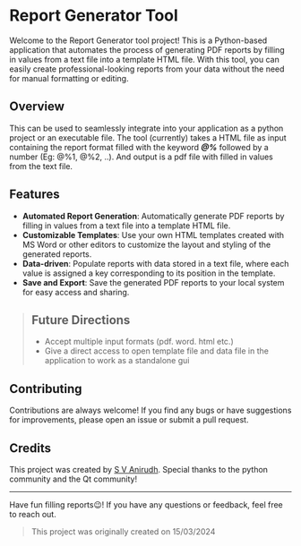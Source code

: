 # Report Generator Tool

Welcome to the Report Generator tool project! This is a Python-based application that automates the process of generating PDF reports by filling in values from a text file into a template HTML file. With this tool, you can easily create professional-looking reports from your data without the need for manual formatting or editing.     

## Overview

This can be used to seamlessly integrate into your application as a python project or an executable file. The tool (currently) takes a HTML file as input containing the report format filled with the keyword ***@%*** followed by a number (Eg: @%1, @%2, ..). And output is a pdf file with filled in values from the text file.  

## Features

- **Automated Report Generation**: Automatically generate PDF reports by filling in values from a text file into a template HTML file.
- **Customizable Templates**: Use your own HTML templates created with MS Word or other editors to customize the layout and styling of the generated reports.
- **Data-driven**: Populate reports with data stored in a text file, where each value is assigned a key corresponding to its position in the template.
- **Save and Export**: Save the generated PDF reports to your local system for easy access and sharing.  

> ## Future Directions  
> - Accept multiple input formats (pdf. word. html etc.)
> - Give a direct access to open template file and data file in the application to work as a standalone gui

## Contributing

Contributions are always welcome! If you find any bugs or have suggestions for improvements, please open an issue or submit a pull request.

## Credits

This project was created by [S V Anirudh](https://www.linkedin.com/in/anirudhsv/). Special thanks to the python community and the Qt community!

---

Have fun filling reports😉! If you have any questions or feedback, feel free to reach out.  

> This project was originally created on 15/03/2024
